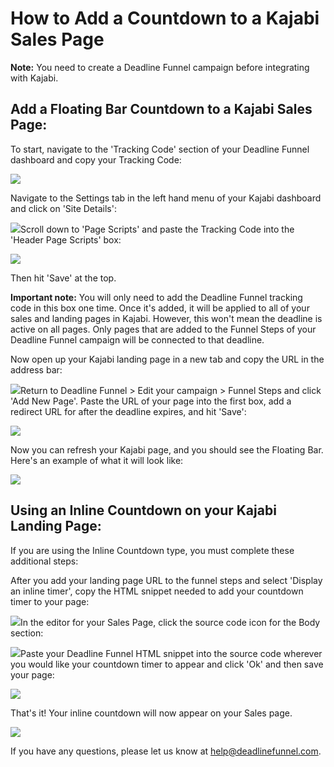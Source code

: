 # How to Add a Countdown to a Kajabi Sales Page

**Note:** You need to create a Deadline Funnel campaign before integrating with Kajabi.

## Add a Floating Bar Countdown to a Kajabi Sales Page:

To start, navigate to the 'Tracking Code' section of your Deadline Funnel dashboard and copy your Tracking Code:

![](https://d33v4339jhl8k0.cloudfront.net/docs/assets/53974d6ce4b0c76107b109d1/images/5c65c2862c7d3a66e32e7873/file-p3lBofFRVd.png)

Navigate to the Settings tab in the left hand menu of your Kajabi dashboard and click on 'Site Details':

![](https://d33v4339jhl8k0.cloudfront.net/docs/assets/53974d6ce4b0c76107b109d1/images/5cc9d5f504286306738e9812/file-%20gz943skaep.png)Scroll down to 'Page Scripts' and paste the Tracking Code into the 'Header Page Scripts' box:

![](https://d33v4339jhl8k0.cloudfront.net/docs/assets/53974d6ce4b0c76107b109d1/images/5cc9d60804286306738e9815/file-%20bGw1bM5L1J.png)

Then hit 'Save' at the top.

**Important note:** You will only need to add the Deadline Funnel tracking code in this box one time. Once it's added, it will be applied to all of your sales and landing pages in Kajabi. However, this won't mean the deadline is active on all pages. Only pages that are added to the Funnel Steps of your Deadline Funnel campaign will be connected to that deadline.

Now open up your Kajabi landing page in a new tab and copy the URL in the address bar:

![](https://d33v4339jhl8k0.cloudfront.net/docs/assets/53974d6ce4b0c76107b109d1/images/593afa7604286305c68cf93a/file-%20JxqyqPPQ7I.png)Return to Deadline Funnel &gt; Edit your campaign &gt; Funnel Steps and click 'Add New Page'. Paste the URL of your page into the first box, add a redirect URL for after the deadline expires, and hit 'Save':

![](https://d33v4339jhl8k0.cloudfront.net/docs/assets/53974d6ce4b0c76107b109d1/images/5c783c362c7d3a0cb932155e/file-%20JDPyIgnWsG.png)

Now you can refresh your Kajabi page, and you should see the Floating Bar. Here's an example of what it will look like:

![](https://d33v4339jhl8k0.cloudfront.net/docs/assets/53974d6ce4b0c76107b109d1/images/5c65c0a12c7d3a66e32e783a/file-r2622Bfum3.png)

## Using an Inline Countdown on your Kajabi Landing Page:

If you are using the Inline Countdown type, you must complete these additional steps:

After you add your landing page URL to the funnel steps and select 'Display an inline timer', copy the HTML snippet needed to add your countdown timer to your page:

![](https://d33v4339jhl8k0.cloudfront.net/docs/assets/53974d6ce4b0c76107b109d1/images/5c783cd22c7d3a0cb9321570/file-%20hMgAYWDhqC.png)In the editor for your Sales Page, click the source code icon for the Body section:

![](https://d33v4339jhl8k0.cloudfront.net/docs/assets/53974d6ce4b0c76107b109d1/images/5b05d6102c7d3a2f9011d7a3/file-%20UHctTBlOFC.png)Paste your Deadline Funnel HTML snippet into the source code wherever you would like your countdown timer to appear and click 'Ok' and then save your page:

![](https://d33v4339jhl8k0.cloudfront.net/docs/assets/53974d6ce4b0c76107b109d1/images/5b05d9dc0428635ba8b2a928/file-%20uAwiPuEPnY.png)

That's it! Your inline countdown will now appear on your Sales page.

![](https://d33v4339jhl8k0.cloudfront.net/docs/assets/53974d6ce4b0c76107b109d1/images/5b05da2d2c7d3a2f9011d7e5/file-%20Jk2YR6jPGn.png)

If you have any questions, please let us know at [help@deadlinefunnel.com](mailto:mailto:help@deadlinefunnel.com).


